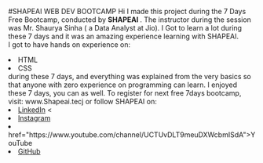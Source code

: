 #SHAPEAI WEB DEV BOOTCAMP
Hi I made this project during the 7 Days Free Bootcamp, conducted by <b>SHAPEAI
  </b>.
  The instructor during the session was Mr. Shaurya Sinha ( a Data Analyst at Jio). I Got to learn a lot during these 7 days and it was an amazing experience learning with SHAPEAI.
  <br>I got to have hands on experience on:
  <li>HTML
  <li>CSS
    <br>during these 7 days, and everything was explained from the very basics so that anyone with zero experience on programming can learn.
    I enjoyed these 7 days, you can as well. To register for next free 7days bootcamp, visit: www.Shapeai.tecj
    or follow SHAPEAI on:
<li><a href="https://in.linkedin.com/company/shapeai">LinkedIn</a>
  <<li><a href="https://www.instagram.com/shape.ai/?hI=en">Instagram</a><li></a>
 href="https://www.youtube.com/channel/UCTUvDLT9meuDXWcbmISdA">YouTube</a>
 <li><a href="https://github.com/shapeai">GitHub</a>
